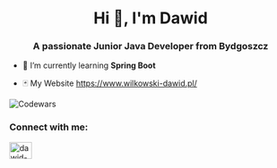 <h1 align="center">Hi 👋, I'm Dawid</h1>
<h3 align="center">A passionate Junior Java Developer from Bydgoszcz</h3>


- 🌱 I’m currently learning **Spring Boot**

- 🃏  My Website https://www.wilkowski-dawid.pl/

 ![Codewars](https://github.r2v.ch/codewars?user=DawidWilkowski)
<h3 align="left">Connect with me:</h3>
<p align="left">
<a href="https://linkedin.com/in/dawid-wilkowski-337ab8210/" target="blank"><img align="center" src="https://raw.githubusercontent.com/rahuldkjain/github-profile-readme-generator/master/src/images/icons/Social/linked-in-alt.svg" alt="dawid-wilkowski-337ab8210/" height="30" width="40" /></a>
</p>
